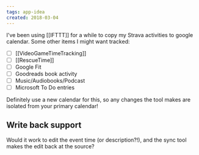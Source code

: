 ```yaml
---
tags: app-idea
created: 2018-03-04
---
```

I've been using [[IFTTT]] for a while to copy my Strava activities to google calendar. Some other items I might want tracked:
- [ ] [[VideoGameTimeTracking]]
- [ ] [[RescueTime]]
- [ ] Google Fit
- [ ] Goodreads book activity
- [ ] Music/Audiobooks/Podcast
- [ ] Microsoft To Do entries

Definitely use a new calendar for this, so any changes the tool makes are isolated from your primary calendar!
## Write back support
Would it work to edit the event time (or description?!), and the sync tool makes the edit back at the source?